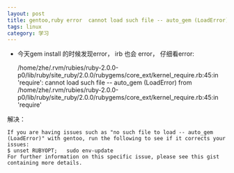 ```yaml
---
layout: post
title: gentoo,ruby error  cannot load such file -- auto_gem (LoadError), resolved
tags: linux
category: 学习
---
```


* 今天gem install 的时候发现error， irb 也会 error， 仔细看error:


    /home/zhe/.rvm/rubies/ruby-2.0.0-p0/lib/ruby/site_ruby/2.0.0/rubygems/core_ext/kernel_require.rb:45:in 'require': cannot load such file -- auto_gem (LoadError)
    from /home/zhe/.rvm/rubies/ruby-2.0.0-p0/lib/ruby/site_ruby/2.0.0/rubygems/core_ext/kernel_require.rb:45:in 'require'


解决：

```
If you are having issues such as "no such file to load -- auto_gem (LoadError)" with gentoo, run the following to see if it corrects your issues:
$ unset RUBYOPT;   sudo env-update
For further information on this specific issue, please see this gist containing more details.
```
